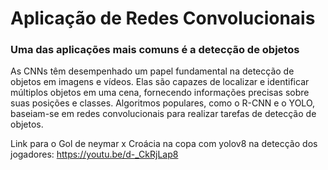 # Aplicação de Redes Convolucionais 

### Uma das aplicações mais comuns é a detecção de objetos 

As CNNs têm desempenhado um papel fundamental na detecção de objetos em imagens e vídeos. Elas são capazes de localizar e identificar múltiplos objetos em uma cena, fornecendo informações precisas sobre suas posições e classes. Algoritmos populares, como o R-CNN e o YOLO, baseiam-se em redes convolucionais para realizar tarefas de detecção de objetos.

Link para o Gol de neymar x Croácia na copa com yolov8 na detecção dos jogadores: 
https://youtu.be/d-_CkRjLap8
